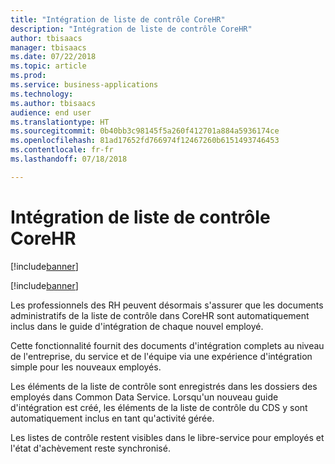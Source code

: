```yaml
---
title: "Intégration de liste de contrôle CoreHR"
description: "Intégration de liste de contrôle CoreHR"
author: tbisaacs
manager: tbisaacs
ms.date: 07/22/2018
ms.topic: article
ms.prod: 
ms.service: business-applications
ms.technology: 
ms.author: tbisaacs
audience: end user
ms.translationtype: HT
ms.sourcegitcommit: 0b40bb3c98145f5a260f412701a884a5936174ce
ms.openlocfilehash: 81ad17652fd766974f12467260b6151493746453
ms.contentlocale: fr-fr
ms.lasthandoff: 07/18/2018

---
```

#  <a name="corehr-checklist-integration"></a>Intégration de liste de contrôle CoreHR

[!include[banner](../../../includes/banner.md)]

[!include[banner](../../../includes/public-preview.md)]

Les professionnels des RH peuvent désormais s'assurer que les documents administratifs de la liste de contrôle dans CoreHR sont automatiquement inclus dans le guide d'intégration de chaque nouvel employé.

Cette fonctionnalité fournit des documents d'intégration complets au niveau de l'entreprise, du service et de l'équipe via une expérience d'intégration simple pour les nouveaux employés.

Les éléments de la liste de contrôle sont enregistrés dans les dossiers des employés dans Common Data Service. Lorsqu'un nouveau guide d'intégration est créé, les éléments de la liste de contrôle du CDS y sont automatiquement inclus en tant qu'activité gérée. 

Les listes de contrôle restent visibles dans le libre-service pour employés et l'état d'achèvement reste synchronisé.

<!--
## Who uses this feature
HR professionals
## License required
Talent license 
## Development status
Planning
## Target timeframe
Public Preview: September
-->

